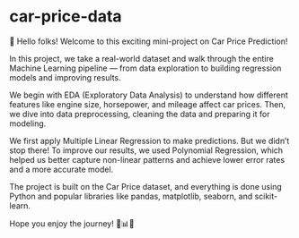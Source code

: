 # car-price-data
👋 Hello folks! Welcome to this exciting mini-project on Car Price Prediction!

In this project, we take a real-world dataset and walk through the entire Machine Learning pipeline — from data exploration to building regression models and improving results.

We begin with EDA (Exploratory Data Analysis) to understand how different features like engine size, horsepower, and mileage affect car prices. Then, we dive into data preprocessing, cleaning the data and preparing it for modeling.

We first apply Multiple Linear Regression to make predictions. But we didn’t stop there! To improve our results, we used Polynomial Regression, which helped us better capture non-linear patterns and achieve lower error rates and a more accurate model.

The project is built on the Car Price dataset, and everything is done using Python and popular libraries like pandas, matplotlib, seaborn, and scikit-learn.

Hope you enjoy the journey! 🚗📊✨
